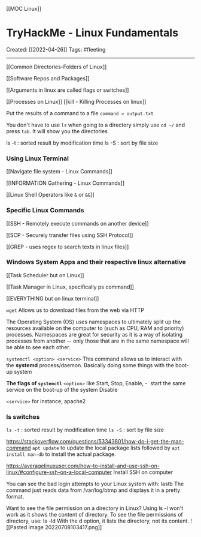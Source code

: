 [[MOC Linux]]
# TryHackMe - Linux Fundamentals
Created:  [[2022-04-26]]
Tags: #fleeting 

---
[[Common Directories-Folders of Linux]]

[[Software Repos and Packages]]


[[Arguments in linux are called flags or switches]]


[[Processes on Linux]]
[[kill - Killing Processes on linux]]


Put the results of a command to a file
`command > output.txt`

You don't have to use `ls` when going to a directory
simply use `cd ~/` and press `tab`. It will show you the directories

ls -t : sorted result by modification time 
ls -S : sort by file size

### Using Linux Terminal

[[Navigate file system - Linux Commands]]

[[INFORMATION Gathering - Linux Commands]]

[[Linux Shell Operators like `&` or `&&`]]



### Specific Linux Commands 

[[SSH - Remotely execute commands on another device]]

[[SCP - Securely transfer files using SSH Protocol]]

[[GREP - uses regex to search texts in linux files]]




### Windows System Apps and their respective linux alternative

[[Task Scheduler but on Linux]]


[[Task Manager in Linux, specifically ps command]]


[[EVERYTHING but on linux terminal]]



``wget``
Allows us to download files from the web via HTTP


The Operating System (OS) uses namespaces to ultimately split up the resources available on the computer to (such as CPU, RAM and priority) processes. Namespaces are great for security as it is a way of isolating processes from another -- only those that are in the same namespace will be able to see each other.

`systemctl <option> <service>`
This command allows us to interact with the **systemd** process/daemon. Basically doing some things with the boot-up system

**The flags of `systemctl`**
`<option>` like 
Start, 
Stop, 
Enable, -  start the same service on the boot-up of the system 
Disable

`<service>` for instance, apache2

### ls switches
`ls -t` : sorted result by modification time 
`ls -S` : sort by file size



https://stackoverflow.com/questions/53343801/how-do-i-get-the-man-command
`apt update` to update the local package lists followed by `apt install man-db` to install the actual package.


https://averagelinuxuser.com/how-to-install-and-use-ssh-on-linux/#configure-ssh-on-a-local-computer
Install SSH on computer


You can see the bad login attempts to your Linux system with: lastb The command just reads data from /var/log/btmp and displays it in a pretty format.


Want to see the file permission on a directory in Linux? Using ls -l won't work as it shows the content of directory. To see the file permissions of directory, use: ls -ld With the d option, it lists the directory, not its content.
![[Pasted image 20220708103417.png]]

